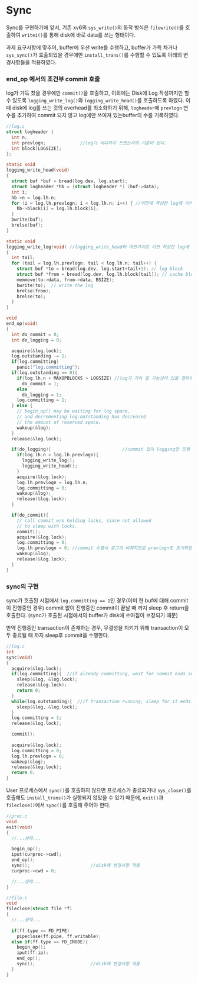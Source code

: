 # Sync

Sync를 구현하기에 앞서, 기존 xv6의  `sys_write()`의 동작 방식은 `filewrite()`를 호출하여 `writei()`를 통해 disk에 바로 data를 쓰는 형태이다.

과제 요구사항에 맞추어, buffer에 우선 write를 수행하고, buffer가 가득 차거나 `sys_sync()`가 호출되었을 경우에만 `install_trans()`를 수행할 수 있도록 아래의 변경사항들을 적용하였다.



### end_op 에서의 조건부 commit 호출

log가 가득 찼을 경우에만 `commit()`을 호출하고, 이외에는 Disk에 Log 작성까지만 할 수 있도록 `logging_write_log()`와 `logging_write_head()`를 호출하도록 하였다.  이때 disk에 log를 쓰는 것의 overhead를 최소화하기 위해, `logheader`에 `prevlogn` 변수를 추가하여 commit 되지 않고 log에만 쓰여져 있는buffer의 수를 기록하였다.

```c
//log.c
struct logheader {
  int n;
  int prevlogn;				//log가 어디까지 쓰였는지의 기준이 된다.
  int block[LOGSIZE];
};

static void
logging_write_head(void)
{
  struct buf *buf = bread(log.dev, log.start);
  struct logheader *hb = (struct logheader *) (buf->data);
  int i;
  hb->n = log.lh.n;
  for (i = log.lh.prevlogn; i < log.lh.n; i++) { //이전에 작성한 log에 이어서 작성한다.
    hb->block[i] = log.lh.block[i];
  }
  bwrite(buf);
  brelse(buf);
}

static void
logging_write_log(void) //logging_write_head와 마찬가지로 이전 작성한 log에 이어서 작성한다.
{
  int tail;
  for (tail = log.lh.prevlogn; tail < log.lh.n; tail++) {
    struct buf *to = bread(log.dev, log.start+tail+1); // log block
    struct buf *from = bread(log.dev, log.lh.block[tail]); // cache block
    memmove(to->data, from->data, BSIZE);
    bwrite(to);  // write the log
    brelse(from);
    brelse(to);
  }
}

void
end_op(void)
{
  int do_commit = 0;
  int do_logging = 0;

  acquire(&log.lock);
  log.outstanding -= 1;
  if(log.committing)
    panic("log.committing");
  if(log.outstanding == 0){
    if(log.lh.n + MAXOPBLOCKS > LOGSIZE) //log가 가득 찰 가능성이 있을 경우에만 commit 진행
      do_commit = 1;
    else
      do_logging = 1;
    log.committing = 1;
  } else {
    // begin_op() may be waiting for log space,
    // and decrementing log.outstanding has decreased
    // the amount of reserved space.
    wakeup(&log);
  }
  release(&log.lock);

  if(do_logging){  							//commit 없이 logging만 진행
    if(log.lh.n > log.lh.prevlogn){
      logging_write_log();
      logging_write_head();
    }
    acquire(&log.lock);
    log.lh.prevlogn = log.lh.n;
    log.committing = 0;
    wakeup(&log);
    release(&log.lock);
  }

  if(do_commit){
    // call commit w/o holding locks, since not allowed
    // to sleep with locks.
    commit();
    acquire(&log.lock);
    log.committing = 0;
    log.lh.prevlogn = 0; //commit 수행시 로그가 비워지므로 prevlogn도 초기화한다.
    wakeup(&log);
    release(&log.lock);
  }
}
```



### sync의 구현

sync가 호출된 시점에서 `log.committing == 1`인 경우(이미 현 buf에 대해 commit이 진행중인 경우) commit 없이 진행중인 commit이 끝날 때 까지 sleep 후 return을 호출한다. (sync가 호출된 시점에서의 buffer가 disk에 쓰여짐이 보장되기 때문)

만약 진행중인 transaction이 존재하는 경우, 무결성을 지키기 위해 transaction이 모두 종료될 때 까지 sleep후 commit을 수행한다.

```c
//log.c
int 
sync(void)
{
  acquire(&log.lock);
  if(log.committing){  //if already committing, wait for commit ends and return.
    sleep(&log, &log.lock);
    release(&log.lock);
    return 0;
  }
  while(log.outstanding){  //if transaction running, sleep for it ends.
    sleep(&log, &log.lock);
  }
  log.committing = 1;
  release(&log.lock);

  commit();
  
  acquire(&log.lock);
  log.committing = 0;
  log.lh.prevlogn = 0;
  wakeup(&log);
  release(&log.lock);
  return 0;
}
```

User 프로세스에서 `sync()`를 호출하지 않으면 프로세스가 종료되거나 `sys_close()`를 호출해도 `install_trans()`가 실행되지 않았을 수 있기 때문에, `exit()`과 `fileclose()`에서 `sync()`를 호출해 주어야 한다.

```c
//proc.c
void
exit(void)
{ 
  //...생략...

  begin_op();
  iput(curproc->cwd);
  end_op();
  sync();						//disk에 변경사항 적용
  curproc->cwd = 0;

  //...생략...
}
```

```c
//file.c
void
fileclose(struct file *f)
{
  //...생략...
    
  if(ff.type == FD_PIPE)
    pipeclose(ff.pipe, ff.writable);
  else if(ff.type == FD_INODE){
    begin_op();
    iput(ff.ip);
    end_op();
	sync();						//disk에 변경사항 적용
  }
}
```

